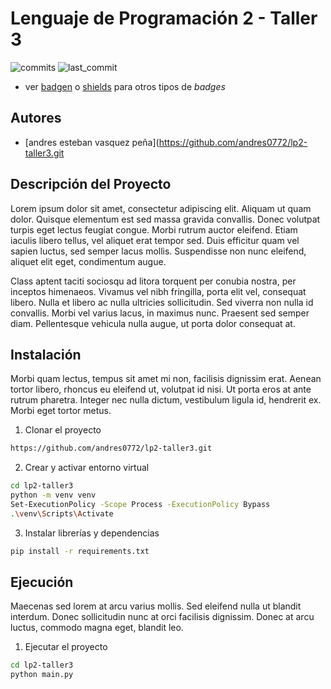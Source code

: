 # Lenguaje de Programación 2 - Taller 3

![commits](https://badgen.net/github/commits/UR-CC/lp2-taller3?icon=github) 
![last_commit](https://img.shields.io/github/last-commit/UR-CC/lp2-taller3)

- ver [badgen](https://badgen.net/) o [shields](https://shields.io/) para otros tipos de _badges_

## Autores

- [andres esteban vasquez peña](https://github.com/andres0772/lp2-taller3.git

## Descripción del Proyecto

Lorem ipsum dolor sit amet, consectetur adipiscing elit. Aliquam ut quam dolor. Quisque elementum est sed massa gravida convallis. Donec volutpat turpis eget lectus feugiat congue. Morbi rutrum auctor eleifend. Etiam iaculis libero tellus, vel aliquet erat tempor sed. Duis efficitur quam vel sapien luctus, sed semper lacus mollis. Suspendisse non nunc eleifend, aliquet elit eget, condimentum augue.

Class aptent taciti sociosqu ad litora torquent per conubia nostra, per inceptos himenaeos. Vivamus vel nibh fringilla, porta elit vel, consequat libero. Nulla et libero ac nulla ultricies sollicitudin. Sed viverra non nulla id convallis. Morbi vel varius lacus, in maximus nunc. Praesent sed semper diam. Pellentesque vehicula nulla augue, ut porta dolor consequat at.

## Instalación

Morbi quam lectus, tempus sit amet mi non, facilisis dignissim erat. Aenean tortor libero, rhoncus eu eleifend ut, volutpat id nisi. Ut porta eros at ante rutrum pharetra. Integer nec nulla dictum, vestibulum ligula id, hendrerit ex. Morbi eget tortor metus.

1. Clonar el proyecto
```bash
https://github.com/andres0772/lp2-taller3.git
```

2. Crear y activar entorno virtual
```bash
cd lp2-taller3
python -m venv venv
Set-ExecutionPolicy -Scope Process -ExecutionPolicy Bypass
.\venv\Scripts\Activate
```

3. Instalar librerías y dependencias
```bash
pip install -r requirements.txt
```
    
## Ejecución

Maecenas sed lorem at arcu varius mollis. Sed eleifend nulla ut blandit interdum. Donec sollicitudin nunc at orci facilisis dignissim. Donec at arcu luctus, commodo magna eget, blandit leo.

1. Ejecutar el proyecto
```bash
cd lp2-taller3
python main.py
```

